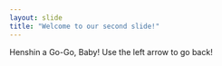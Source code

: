 ```yaml
---
layout: slide
title: "Welcome to our second slide!"
---
```

Henshin a Go-Go,  Baby!
Use the left arrow to go back!
